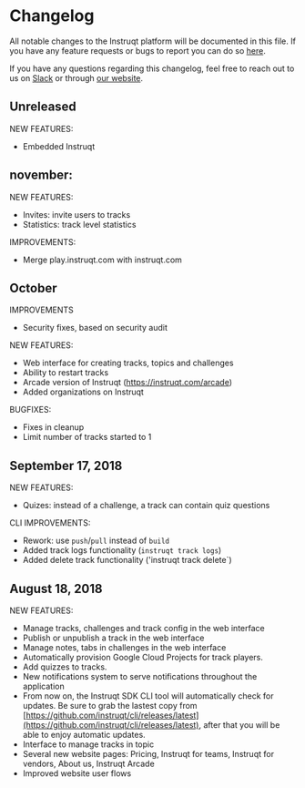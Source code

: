 # Changelog

All notable changes to the Instruqt platform will be documented in this file.
If you have any feature requests or bugs to report you can do so [here](https://github.com/instruqt/instruqt/issues).

If you have any questions regarding this changelog, feel free to reach out to us on [Slack](https://join.slack.com/t/instruqt/shared_invite/enQtMzcwNTY1OTQ5NzE2LTQ5YTgxODgzNTk4NzY0OWU0OTczZjlhNThlMGJjYmFlNTNiNTMxZTVhNjE4MTczYzkxNDNkNTc1NzYwN2RlY2M) or through [our website](https://instruqt.com).

## Unreleased
NEW FEATURES:
 - Embedded Instruqt
 
## november:
NEW FEATURES:
 - Invites: invite users to tracks
 - Statistics: track level statistics

IMPROVEMENTS:
 - Merge play.instruqt.com with instruqt.com
 
## October
IMPROVEMENTS
- Security fixes, based on security audit

NEW FEATURES:
- Web interface for creating tracks, topics and challenges
- Ability to restart tracks
- Arcade version of Instruqt (https://instruqt.com/arcade)
- Added organizations on Instruqt

BUGFIXES:
 - Fixes in cleanup
 - Limit number of tracks started to 1

## September 17, 2018
NEW FEATURES:
 - Quizes: instead of a challenge, a track can contain quiz questions
 
CLI IMPROVEMENTS:
 - Rework: use `push`/`pull` instead of `build`
 - Added track logs functionality (`instruqt track logs`)
 - Added delete track functionality ('instruqt track delete`)

## August 18, 2018
NEW FEATURES:
  - Manage tracks, challenges and track config in the web interface
  - Publish or unpublish a track in the web interface
  - Manage notes, tabs in challenges in the web interface
  - Automatically provision Google Cloud Projects for track players.
  - Add quizzes to tracks.
  - New notifications system to serve notifications throughout the application
  - From now on, the Instruqt SDK CLI tool will automatically check for updates. Be sure to grab the lastest copy from [https://github.com/instruqt/cli/releases/latest](https://github.com/instruqt/cli/releases/latest), after that you will be able to enjoy automatic updates.
  - Interface to manage tracks in topic
  - Several new website pages: Pricing, Instruqt for teams, Instruqt for vendors, About us, Instruqt Arcade
  - Improved website user flows
